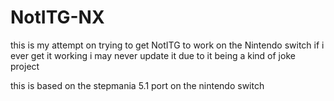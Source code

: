 # NotITG-NX
this is my attempt on  trying to get NotITG to work on the Nintendo switch if i ever get it working i may never update it due to it being a kind of joke project

this is based on the stepmania 5.1 port on the nintendo switch
